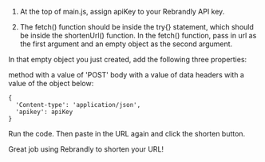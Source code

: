 1. At the top of main.js, assign apiKey to your Rebrandly API key.

2. The fetch() function should be inside the try{} statement, which should be inside the shortenUrl() function. In the fetch() function, pass in url as the first argument and an empty object as the second argument.

In that empty object you just created, add the following three properties:

method with a value of 'POST'
body with a value of data
headers with a value of the object below:

```
{
  'Content-type': 'application/json',
  'apikey': apiKey
}
```

Run the code. Then paste in the URL again and click the shorten button.

Great job using Rebrandly to shorten your URL!

